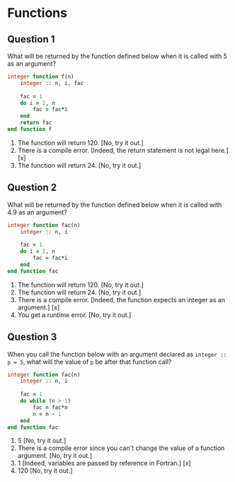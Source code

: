 # Functions

## Question 1

What will be returned by the function defined below when it is called with 5 as an argument?
~~~~fortran
integer function f(n)
    integer :: n, i, fac
    
    fac = 1
    do i = 2, n
        fac = fac*i
    end
    return fac
end function f
~~~~
1. The function will return 120. [No, try it out.]
1. There is a compile error. [Indeed, the return statement is not legal here.] [x]
1. The function will return 24. [No, try it out.]


## Question 2

What will be returned by the function defined below when it is called with 4.9 as an argument?
~~~~fortran
integer function fac(n)
    integer :: n, i
    
    fac = 1
    do i = 2, n
        fac = fac*i
    end
end function fac
~~~~
1. The function will return 120. [No, try it out.]
1. The function will return 24. [No, try it out.]
1. There is a compile error. [Indeed, the function expects an integer as an argument.] [x]
1. You get a runtime error. [No, try it out.]


## Question 3

When you call the function below with an argument declared as `integer :: p = 5`, what will the value of `p` be after that function call?
~~~~fortran
integer function fac(n)
    integer :: n, i
    
    fac = 1
    do while (n > 1)
        fac = fac*n
        n = n - 1
    end
end function fac
~~~~
1. 5 [No, try it out.]
1. There is a compile error since you can't change the value of a function argument. [No, try it out.]
1. 1 [Indeed, variables are passed by reference in Fortran.] [x]
1. 120 [No, try it out.]
